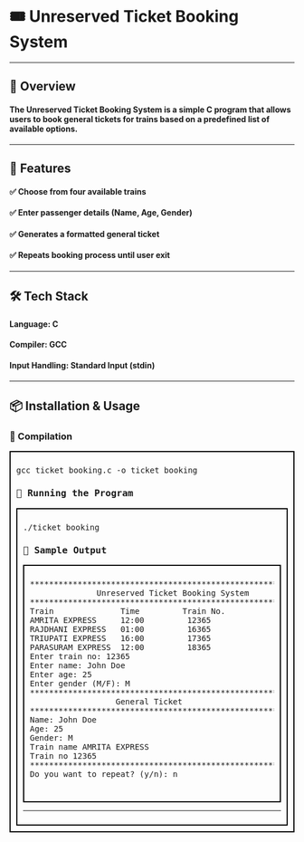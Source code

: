 <h1>🎟️ Unreserved Ticket Booking System</h1>
<hr>
<h2>📌 Overview</h2>

<h4>The Unreserved Ticket Booking System is a simple C program that allows users to book general tickets for trains based on a predefined list of available options.</h4>
<hr>
<h2>🎯 Features</h2>
<h4>✅ Choose from four available trains</h4>
<h4>✅ Enter passenger details (Name, Age, Gender)</h4>
<h4>✅ Generates a formatted general ticket</h4>
<h4>✅ Repeats booking process until user exit</h4>
<hr>
<h2>🛠️ Tech Stack</h2>

<h4>Language: C</h4>

<h4>Compiler: GCC</h4>

<h4>Input Handling: Standard Input (stdin)</h4>
<hr>
<h2>📦 Installation & Usage</h2>

<h3>🔧 Compilation</h3>
<div style="border: 2px solid black; padding: 10px; font-family: monospace;">
<pre>
gcc ticket_booking.c -o ticket_booking
</pre>

<h3>🚀 Running the Program</h3>
<div style="border: 2px solid black; padding: 10px; font-family: monospace;">
<pre>
./ticket_booking
</pre>

<h3>📝 Sample Output</h3>
<div style="border: 2px solid black; padding: 10px; font-family: monospace;">
<pre>
****************************************************************
              Unreserved Ticket Booking System
****************************************************************
Train              Time         Train No.
AMRITA EXPRESS     12:00         12365
RAJDHANI EXPRESS   01:00         16365
TRIUPATI EXPRESS   16:00         17365
PARASURAM EXPRESS  12:00         18365
Enter train no: 12365
Enter name: John Doe
Enter age: 25
Enter gender (M/F): M
***************************************************************
                  General Ticket
***************************************************************
Name: John Doe
Age: 25
Gender: M
Train name AMRITA EXPRESS
Train no 12365
**************************************************************
Do you want to repeat? (y/n): n

</pre>
</div>
<hr>


